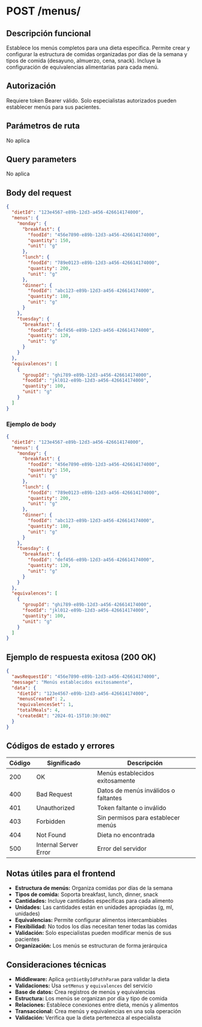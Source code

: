 # POST /menus/

## Descripción funcional

Establece los menús completos para una dieta específica. Permite crear y configurar la estructura de comidas organizadas por días de la semana y tipos de comida (desayuno, almuerzo, cena, snack). Incluye la configuración de equivalencias alimentarias para cada menú.

## Autorización

Requiere token Bearer válido. Solo especialistas autorizados pueden establecer menús para sus pacientes.

## Parámetros de ruta

No aplica

## Query parameters

No aplica

## Body del request

```json
{
  "dietId": "123e4567-e89b-12d3-a456-426614174000",
  "menus": {
    "monday": {
      "breakfast": {
        "foodId": "456e7890-e89b-12d3-a456-426614174000",
        "quantity": 150,
        "unit": "g"
      },
      "lunch": {
        "foodId": "789e0123-e89b-12d3-a456-426614174000",
        "quantity": 200,
        "unit": "g"
      },
      "dinner": {
        "foodId": "abc123-e89b-12d3-a456-426614174000",
        "quantity": 180,
        "unit": "g"
      }
    },
    "tuesday": {
      "breakfast": {
        "foodId": "def456-e89b-12d3-a456-426614174000",
        "quantity": 120,
        "unit": "g"
      }
    }
  },
  "equivalences": [
    {
      "groupId": "ghi789-e89b-12d3-a456-426614174000",
      "foodId": "jkl012-e89b-12d3-a456-426614174000",
      "quantity": 100,
      "unit": "g"
    }
  ]
}
```

### Ejemplo de body

```json
{
  "dietId": "123e4567-e89b-12d3-a456-426614174000",
  "menus": {
    "monday": {
      "breakfast": {
        "foodId": "456e7890-e89b-12d3-a456-426614174000",
        "quantity": 150,
        "unit": "g"
      },
      "lunch": {
        "foodId": "789e0123-e89b-12d3-a456-426614174000",
        "quantity": 200,
        "unit": "g"
      },
      "dinner": {
        "foodId": "abc123-e89b-12d3-a456-426614174000",
        "quantity": 180,
        "unit": "g"
      }
    },
    "tuesday": {
      "breakfast": {
        "foodId": "def456-e89b-12d3-a456-426614174000",
        "quantity": 120,
        "unit": "g"
      }
    }
  },
  "equivalences": [
    {
      "groupId": "ghi789-e89b-12d3-a456-426614174000",
      "foodId": "jkl012-e89b-12d3-a456-426614174000",
      "quantity": 100,
      "unit": "g"
    }
  ]
}
```

## Ejemplo de respuesta exitosa (200 OK)

```json
{
  "awsRequestId": "456e7890-e89b-12d3-a456-426614174000",
  "message": "Menús establecidos exitosamente",
  "data": {
    "dietId": "123e4567-e89b-12d3-a456-426614174000",
    "menusCreated": 2,
    "equivalencesSet": 1,
    "totalMeals": 4,
    "createdAt": "2024-01-15T10:30:00Z"
  }
}
```

## Códigos de estado y errores

| Código | Significado           | Descripción                          |
| ------ | --------------------- | ------------------------------------ |
| 200    | OK                    | Menús establecidos exitosamente      |
| 400    | Bad Request           | Datos de menús inválidos o faltantes |
| 401    | Unauthorized          | Token faltante o inválido            |
| 403    | Forbidden             | Sin permisos para establecer menús   |
| 404    | Not Found             | Dieta no encontrada                  |
| 500    | Internal Server Error | Error del servidor                   |

## Notas útiles para el frontend

- **Estructura de menús:** Organiza comidas por días de la semana
- **Tipos de comida:** Soporta breakfast, lunch, dinner, snack
- **Cantidades:** Incluye cantidades específicas para cada alimento
- **Unidades:** Las cantidades están en unidades apropiadas (g, ml, unidades)
- **Equivalencias:** Permite configurar alimentos intercambiables
- **Flexibilidad:** No todos los días necesitan tener todas las comidas
- **Validación:** Solo especialistas pueden modificar menús de sus pacientes
- **Organización:** Los menús se estructuran de forma jerárquica

## Consideraciones técnicas

- **Middleware:** Aplica `getDietByIdPathParam` para validar la dieta
- **Validaciones:** Usa `setMenus` y `equivalences` del servicio
- **Base de datos:** Crea registros de menús y equivalencias
- **Estructura:** Los menús se organizan por día y tipo de comida
- **Relaciones:** Establece conexiones entre dieta, menús y alimentos
- **Transaccional:** Crea menús y equivalencias en una sola operación
- **Validación:** Verifica que la dieta pertenezca al especialista
